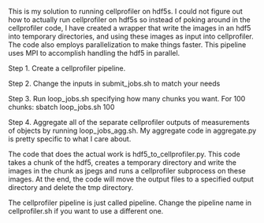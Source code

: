 This is my solution to running cellprofiler on hdf5s. I could not figure out how
to actually run cellprofiler on hdf5s so instead of poking around in the cellprofiler
code, I have created a wrapper that write the images in an hdf5 into temporary
directories, and using these images as input into cellprofiler. The code also employs
parallelization to make things faster. This pipeline uses MPI to accomplish
handling the hdf5 in parallel.

Step 1. Create a cellprofiler pipeline.

Step 2. Change the inputs in submit_jobs.sh to match your needs

Step 3. Run loop_jobs.sh specifying how many chunks you want. For 100 chunks: sbatch loop_jobs.sh 100

Step 4. Aggregate all of the separate cellprofiler outputs of measurements of objects
by running loop_jobs_agg.sh. 
My aggregate code in aggregate.py is pretty specific to what I care about.

The code that does the actual work is hdf5_to_cellprofiler.py. This code takes
a chunk of the hdf5, creates a temporary directory and write the images in the chunk
as jpegs and runs a cellprofiler subprocess on these images. At the end, the code will move the
output files to a specified output directory and delete the tmp directory.

The cellprofiler pipeline is just called pipeline. Change the pipeline name in
cellprofiler.sh if you want to use a different one.
